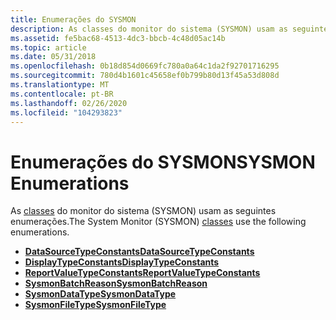 ```yaml
---
title: Enumerações do SYSMON
description: As classes do monitor do sistema (SYSMON) usam as seguintes enumerações.
ms.assetid: fe5bac68-4513-4dc3-bbcb-4c48d05ac14b
ms.topic: article
ms.date: 05/31/2018
ms.openlocfilehash: 0b18d854d0669fc780a0a64c1da2f92701716295
ms.sourcegitcommit: 780d4b1601c45658ef0b799b80d13f45a53d808d
ms.translationtype: MT
ms.contentlocale: pt-BR
ms.lasthandoff: 02/26/2020
ms.locfileid: "104293823"
---
```

# <a name="sysmon-enumerations"></a><span data-ttu-id="6b3db-103">Enumerações do SYSMON</span><span class="sxs-lookup"><span data-stu-id="6b3db-103">SYSMON Enumerations</span></span>

<span data-ttu-id="6b3db-104">As [classes](sysmon-classes.md) do monitor do sistema (SYSMON) usam as seguintes enumerações.</span><span class="sxs-lookup"><span data-stu-id="6b3db-104">The System Monitor (SYSMON) [classes](sysmon-classes.md) use the following enumerations.</span></span>

-   [<span data-ttu-id="6b3db-105">**DataSourceTypeConstants**</span><span class="sxs-lookup"><span data-stu-id="6b3db-105">**DataSourceTypeConstants**</span></span>](/windows/win32/api/isysmon/ne-isysmon-datasourcetypeconstants)
-   [<span data-ttu-id="6b3db-106">**DisplayTypeConstants**</span><span class="sxs-lookup"><span data-stu-id="6b3db-106">**DisplayTypeConstants**</span></span>](/windows/win32/api/isysmon/ne-isysmon-displaytypeconstants)
-   [<span data-ttu-id="6b3db-107">**ReportValueTypeConstants**</span><span class="sxs-lookup"><span data-stu-id="6b3db-107">**ReportValueTypeConstants**</span></span>](/windows/win32/api/isysmon/ne-isysmon-reportvaluetypeconstants)
-   [<span data-ttu-id="6b3db-108">**SysmonBatchReason**</span><span class="sxs-lookup"><span data-stu-id="6b3db-108">**SysmonBatchReason**</span></span>](/windows/win32/api/isysmon/ne-isysmon-sysmonbatchreason)
-   [<span data-ttu-id="6b3db-109">**SysmonDataType**</span><span class="sxs-lookup"><span data-stu-id="6b3db-109">**SysmonDataType**</span></span>](/windows/win32/api/isysmon/ne-isysmon-sysmondatatype)
-   [<span data-ttu-id="6b3db-110">**SysmonFileType**</span><span class="sxs-lookup"><span data-stu-id="6b3db-110">**SysmonFileType**</span></span>](/windows/win32/api/isysmon/ne-isysmon-sysmonfiletype)

 

 





